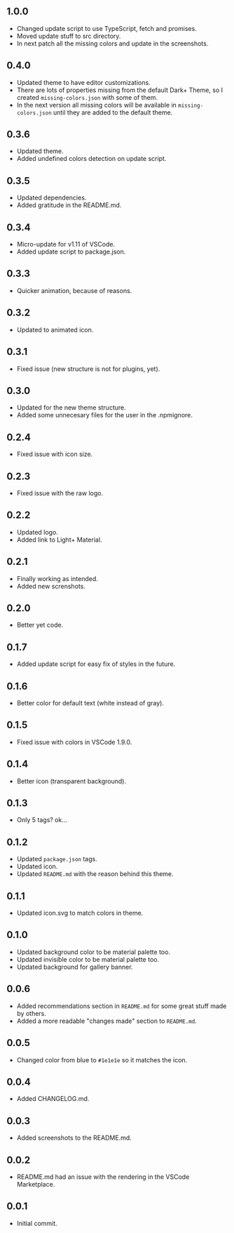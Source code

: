 ## 1.0.0
- Changed update script to use TypeScript, fetch and promises.
- Moved update stuff to src directory.
- In next patch all the missing colors and update in the screenshots.

## 0.4.0
- Updated theme to have editor customizations.
- There are lots of properties missing from the default Dark+ Theme, so I created `missing-colors.json` with some of them.
- In the next version all missing colors will be available in `missing-colors.json` until they are added to the default theme.

## 0.3.6
- Updated theme.
- Added undefined colors detection on update script.

## 0.3.5
- Updated dependencies.
- Added gratitude in the README.md.

## 0.3.4
- Micro-update for v1.11 of VSCode.
- Added update script to package.json.

## 0.3.3
- Quicker animation, because of reasons.

## 0.3.2
- Updated to animated icon.

## 0.3.1
- Fixed issue (new structure is not for plugins, yet).

## 0.3.0
- Updated for the new theme structure.
- Added some unnecesary files for the user in the .npmignore.

## 0.2.4
- Fixed issue with icon size.

## 0.2.3
- Fixed issue with the raw logo.

## 0.2.2
- Updated logo.
- Added link to Light+ Material.

## 0.2.1
- Finally working as intended.
- Added new screnshots.

## 0.2.0
- Better yet code.

## 0.1.7
- Added update script for easy fix of styles in the future.

## 0.1.6
- Better color for default text (white instead of gray).

## 0.1.5
- Fixed issue with colors in VSCode 1.9.0.

## 0.1.4
- Better icon (transparent background).

## 0.1.3
- Only 5 tags? ok...

## 0.1.2
- Updated `package.json` tags.
- Updated icon.
- Updated `README.md` with the reason behind this theme.

## 0.1.1
- Updated icon.svg to match colors in theme.

## 0.1.0
- Updated background color to be material palette too.
- Updated invisible color to be material palette too.
- Updated background for gallery banner.

## 0.0.6
- Added recommendations section in `README.md` for some great stuff made by others.
- Added a more readable "changes made" section to `README.md`.

## 0.0.5
- Changed color from blue to `#1e1e1e` so it matches the icon.

## 0.0.4
- Added CHANGELOG.md.

## 0.0.3
- Added screenshots to the README.md.

## 0.0.2
- README.md had an issue with the rendering in the VSCode Marketplace.

## 0.0.1
- Initial commit.
